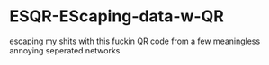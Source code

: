 # ESQR-EScaping-data-w-QR
escaping my shits with this fuckin QR code from a few meaningless annoying seperated networks
